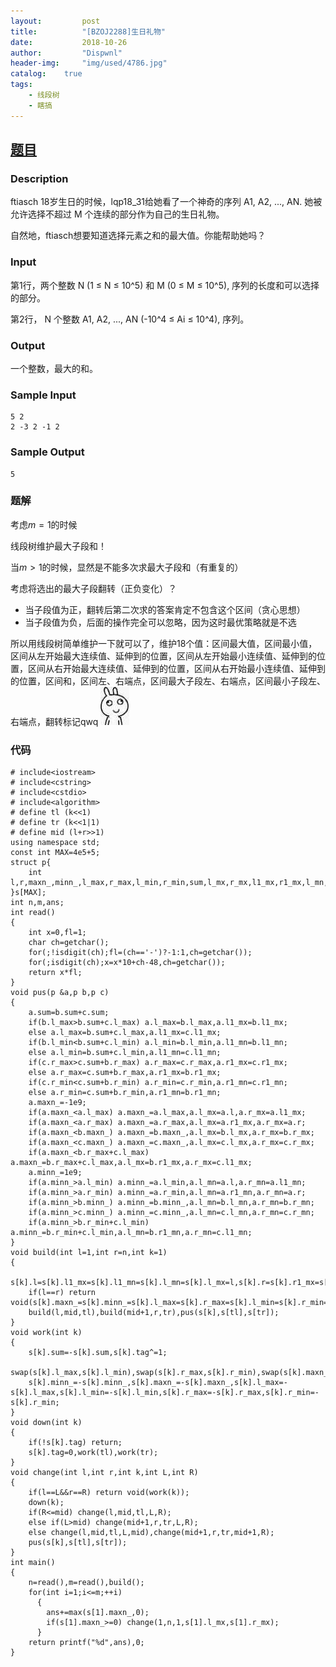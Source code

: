```yaml
---
layout:         post
title:          "[BZOJ2288]生日礼物"
date:           2018-10-26
author:         "Dispwnl"
header-img:     "img/used/4786.jpg"
catalog:    true
tags:
    - 线段树
    - 瞎搞
---
```

## [题目](https://www.lydsy.com/JudgeOnline/problem.php?id=2288)
### Description
ftiasch 18岁生日的时候，lqp18_31给她看了一个神奇的序列 A1, A2, ..., AN. 她被允许选择不超过 M 个连续的部分作为自己的生日礼物。

自然地，ftiasch想要知道选择元素之和的最大值。你能帮助她吗？

### Input
第1行，两个整数 N (1 ≤ N ≤ 10^5) 和 M (0 ≤ M ≤ 10^5), 序列的长度和可以选择的部分。

第2行， N 个整数 A1, A2, ..., AN (-10^4 ≤ Ai ≤ 10^4), 序列。

### Output

一个整数，最大的和。

### Sample Input
```plain
5 2 
2 -3 2 -1 2
```
### Sample Output
```plain
5
```
### 题解
考虑$m=1$的时候

线段树维护最大子段和！

当$m>1$的时候，显然是不能多次求最大子段和（有重复的）

考虑将选出的最大子段翻转（正负变化）？

- 当子段值为正，翻转后第二次求的答案肯定不包含这个区间（贪心思想）
- 当子段值为负，后面的操作完全可以忽略，因为这时最优策略就是不选

所以用线段树简单维护一下就可以了，维护$18$个值：区间最大值，区间最小值，区间从左开始最大连续值、延伸到的位置，区间从左开始最小连续值、延伸到的位置，区间从右开始最大连续值、延伸到的位置，区间从右开始最小连续值、延伸到的位置，区间和，区间左、右端点，区间最大子段左、右端点，区间最小子段左、右端点，翻转标记qwq
![](/img/qaq/avatar-hux-home.jpg)

### 代码
```
# include<iostream>
# include<cstring>
# include<cstdio>
# include<algorithm>
# define tl (k<<1)
# define tr (k<<1|1)
# define mid (l+r>>1)
using namespace std;
const int MAX=4e5+5;
struct p{
    int l,r,maxn_,minn_,l_max,r_max,l_min,r_min,sum,l_mx,r_mx,l1_mx,r1_mx,l_mn,r_mn,l1_mn,r1_mn,tag;
}s[MAX];
int n,m,ans;
int read()
{
    int x=0,fl=1;
    char ch=getchar();
    for(;!isdigit(ch);fl=(ch=='-')?-1:1,ch=getchar());
    for(;isdigit(ch);x=x*10+ch-48,ch=getchar());
    return x*fl;
}
void pus(p &a,p b,p c)
{
    a.sum=b.sum+c.sum;
    if(b.l_max>b.sum+c.l_max) a.l_max=b.l_max,a.l1_mx=b.l1_mx;
    else a.l_max=b.sum+c.l_max,a.l1_mx=c.l1_mx;
    if(b.l_min<b.sum+c.l_min) a.l_min=b.l_min,a.l1_mn=b.l1_mn;
    else a.l_min=b.sum+c.l_min,a.l1_mn=c.l1_mn;
    if(c.r_max>c.sum+b.r_max) a.r_max=c.r_max,a.r1_mx=c.r1_mx;
    else a.r_max=c.sum+b.r_max,a.r1_mx=b.r1_mx;
    if(c.r_min<c.sum+b.r_min) a.r_min=c.r_min,a.r1_mn=c.r1_mn;
    else a.r_min=c.sum+b.r_min,a.r1_mn=b.r1_mn;
    a.maxn_=-1e9;
    if(a.maxn_<a.l_max) a.maxn_=a.l_max,a.l_mx=a.l,a.r_mx=a.l1_mx;
    if(a.maxn_<a.r_max) a.maxn_=a.r_max,a.l_mx=a.r1_mx,a.r_mx=a.r;
    if(a.maxn_<b.maxn_) a.maxn_=b.maxn_,a.l_mx=b.l_mx,a.r_mx=b.r_mx;
    if(a.maxn_<c.maxn_) a.maxn_=c.maxn_,a.l_mx=c.l_mx,a.r_mx=c.r_mx;
    if(a.maxn_<b.r_max+c.l_max) a.maxn_=b.r_max+c.l_max,a.l_mx=b.r1_mx,a.r_mx=c.l1_mx;
    a.minn_=1e9;
    if(a.minn_>a.l_min) a.minn_=a.l_min,a.l_mn=a.l,a.r_mn=a.l1_mn;
    if(a.minn_>a.r_min) a.minn_=a.r_min,a.l_mn=a.r1_mn,a.r_mn=a.r;
    if(a.minn_>b.minn_) a.minn_=b.minn_,a.l_mn=b.l_mn,a.r_mn=b.r_mn;
    if(a.minn_>c.minn_) a.minn_=c.minn_,a.l_mn=c.l_mn,a.r_mn=c.r_mn;
    if(a.minn_>b.r_min+c.l_min) a.minn_=b.r_min+c.l_min,a.l_mn=b.r1_mn,a.r_mn=c.l1_mn;
}
void build(int l=1,int r=n,int k=1)
{
    s[k].l=s[k].l1_mx=s[k].l1_mn=s[k].l_mn=s[k].l_mx=l,s[k].r=s[k].r1_mx=s[k].r1_mn=s[k].r_mn=s[k].r_mx=r;
    if(l==r) return void(s[k].maxn_=s[k].minn_=s[k].l_max=s[k].r_max=s[k].l_min=s[k].r_min=s[k].sum=read());
    build(l,mid,tl),build(mid+1,r,tr),pus(s[k],s[tl],s[tr]);
}
void work(int k)
{
    s[k].sum=-s[k].sum,s[k].tag^=1;
    swap(s[k].l_max,s[k].l_min),swap(s[k].r_max,s[k].r_min),swap(s[k].maxn_,s[k].minn_),swap(s[k].l_mx,s[k].l_mn),swap(s[k].r_mx,s[k].r_mn),swap(s[k].r1_mx,s[k].r1_mn),swap(s[k].l1_mx,s[k].l1_mn);
    s[k].minn_=-s[k].minn_,s[k].maxn_=-s[k].maxn_,s[k].l_max=-s[k].l_max,s[k].l_min=-s[k].l_min,s[k].r_max=-s[k].r_max,s[k].r_min=-s[k].r_min;
}
void down(int k)
{
    if(!s[k].tag) return;
    s[k].tag=0,work(tl),work(tr);
}
void change(int l,int r,int k,int L,int R)
{
    if(l==L&&r==R) return void(work(k));
    down(k);
    if(R<=mid) change(l,mid,tl,L,R);
    else if(L>mid) change(mid+1,r,tr,L,R);
    else change(l,mid,tl,L,mid),change(mid+1,r,tr,mid+1,R);
    pus(s[k],s[tl],s[tr]);
}
int main()
{
    n=read(),m=read(),build();
    for(int i=1;i<=m;++i)
      {
        ans+=max(s[1].maxn_,0);
        if(s[1].maxn_>=0) change(1,n,1,s[1].l_mx,s[1].r_mx);
      }
    return printf("%d",ans),0;
}
```
